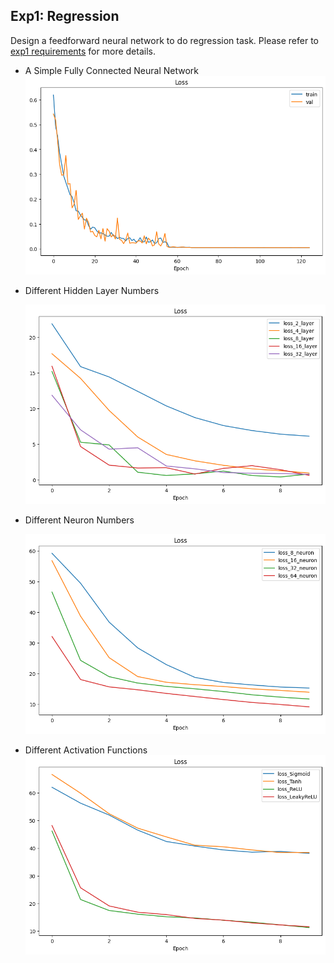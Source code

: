 ## Exp1: Regression

Design a feedforward neural network to do regression task. 
Please refer to [exp1 requirements](./%E4%B8%8A%E6%9C%BA%E5%AE%9E%E9%AA%8C%E4%B8%80.docx) for more details.

- A Simple Fully Connected Neural Network
  <img src="../images/exp1/train_val_loss.png" style="zoom:70%" />

- Different Hidden Layer Numbers

  <img src="../images/exp1/diff_layer_num.png" style="zoom:70%" />

- Different Neuron Numbers

  <img src="../images/exp1/diff_neuron_num.png" style="zoom:70%" />

- Different Activation Functions
  <img src="../images/exp1/diff_activation.png" style="zoom:70%" />
